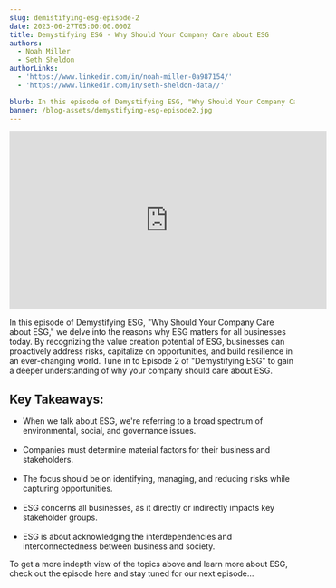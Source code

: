 ```yaml
---
slug: demistifying-esg-episode-2
date: 2023-06-27T05:00:00.000Z
title: Demystifying ESG - Why Should Your Company Care about ESG
authors:
  - Noah Miller
  - Seth Sheldon
authorLinks:
  - 'https://www.linkedin.com/in/noah-miller-0a987154/'
  - 'https://www.linkedin.com/in/seth-sheldon-data//'

blurb: In this episode of Demystifying ESG, "Why Should Your Company Care about ESG," we delve into the reasons why ESG matters for all businesses today.
banner: /blog-assets/demystifying-esg-episode2.jpg
---
```


<iframe style="margin: 0 auto"  width="560" height="315" src="https://www.youtube.com/embed/xsV_K6uJv1E" title="YouTube video player" frameborder="0" allow="accelerometer; autoplay; clipboard-write; encrypted-media; gyroscope; picture-in-picture; web-share" allowfullscreen></iframe>

<p class="mt-12 mb-8 text-gray-900 indent-8">
In this episode of Demystifying ESG, "Why Should Your Company Care about ESG," we delve into the reasons why ESG matters for all businesses today. By recognizing the value creation potential of ESG, businesses can proactively address risks, capitalize on opportunities, and build resilience in an ever-changing world. Tune in to Episode 2 of "Demystifying ESG" to gain a deeper understanding of why your company should care about ESG.
</p>

<h2 class="mb-4 h2">Key Takeaways: </h2>
<ul class="list-disc indent-8">
<li>
When we talk about ESG, we're referring to a broad spectrum of environmental, social, and governance issues.
</li>
<br/>
<li>Companies must determine material factors for their business and stakeholders.
</li><br/>
<li>The focus should be on identifying, managing, and reducing risks while capturing opportunities.
</li>
</li><br/>
<li>ESG concerns all businesses, as it directly or indirectly impacts key stakeholder groups.
</li>
</li><br/>
<li>ESG is about acknowledging the interdependencies and interconnectedness between business and society.
</li>
</ul>
<p class="mt-8 mb-12 text-gray-900 indent-8">
To get a more indepth view of the topics above and learn more about ESG, check out the episode here and stay tuned for our next episode…
</p>
